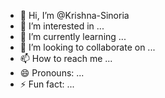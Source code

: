 - 👋 Hi, I’m @Krishna-Sinoria
- 👀 I’m interested in ...
- 🌱 I’m currently learning ...
- 💞️ I’m looking to collaborate on ...
- 📫 How to reach me ...
- 😄 Pronouns: ...
- ⚡ Fun fact: ...

<!---
Krishna-Sinoria/Krishna-Sinoria is a ✨ special ✨ repository because its `README.md` (this file) appears on your GitHub profile.
You can click the Preview link to take a look at your changes.
--->
